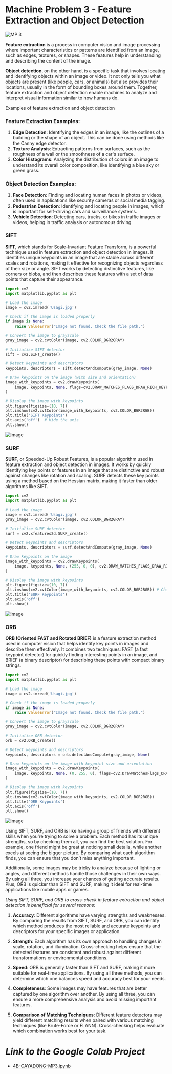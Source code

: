 # **Machine Problem 3 - Feature Extraction and Object Detection**

![MP 3](https://github.com/user-attachments/assets/a24e53b1-b566-45a8-9ab4-5c7d69fc8a5b)

**Feature extraction** is a process in computer vision and image processing where important characteristics or patterns are identified from an image, such as edges, textures, or shapes. These features help in understanding and describing the content of the image. 

**Object detection**, on the other hand, is a specific task that involves locating and identifying objects within an image or video. It not only tells you what objects are present (like people, cars, or animals) but also provides their locations, usually in the form of bounding boxes around them. Together, feature extraction and object detection enable machines to analyze and interpret visual information similar to how humans do.

Examples of feature extraction and object detection

### Feature Extraction Examples:
1. **Edge Detection**: Identifying the edges in an image, like the outlines of a building or the shape of an object. This can be done using methods like the Canny edge detector.
2. **Texture Analysis**: Extracting patterns from surfaces, such as the roughness of a wall or the smoothness of a car's surface.
3. **Color Histograms**: Analyzing the distribution of colors in an image to understand its overall color composition, like identifying a blue sky or green grass.

### Object Detection Examples:
1. **Face Detection**: Finding and locating human faces in photos or videos, often used in applications like security cameras or social media tagging.
2. **Pedestrian Detection**: Identifying and locating people in images, which is important for self-driving cars and surveillance systems.
3. **Vehicle Detection**: Detecting cars, trucks, or bikes in traffic images or videos, helping in traffic analysis or autonomous driving.

### **SIFT**
**SIFT**, which stands for Scale-Invariant Feature Transform, is a powerful technique used in feature extraction and object detection in images. It identifies unique keypoints in an image that are stable across different scales and rotations, making it effective for recognizing objects regardless of their size or angle. SIFT works by detecting distinctive features, like corners or blobs, and then describes these features with a set of data points that capture their appearance. 

```python
import cv2
import matplotlib.pyplot as plt

# Load the image
image = cv2.imread('Usagi.jpg')

# Check if the image is loaded properly
if image is None:
    raise ValueError("Image not found. Check the file path.")

# Convert the image to grayscale
gray_image = cv2.cvtColor(image, cv2.COLOR_BGR2GRAY)

# Initialize SIFT detector
sift = cv2.SIFT_create()

# Detect keypoints and descriptors
keypoints, descriptors = sift.detectAndCompute(gray_image, None)

# Draw keypoints on the image (with size and orientation)
image_with_keypoints = cv2.drawKeypoints(
    image, keypoints, None, flags=cv2.DRAW_MATCHES_FLAGS_DRAW_RICH_KEYPOINTS
)

# Display the image with keypoints
plt.figure(figsize=(10, 7))
plt.imshow(cv2.cvtColor(image_with_keypoints, cv2.COLOR_BGR2RGB))
plt.title('SIFT Keypoints')
plt.axis('off')  # Hide the axis
plt.show()
```

![image](https://github.com/user-attachments/assets/2e7302df-030b-437f-b02f-d86c32380b33)

### **SURF**
**SURF**, or Speeded-Up Robust Features, is a popular algorithm used in feature extraction and object detection in images. It works by quickly identifying key points or features in an image that are distinctive and robust against changes like rotation and scaling. SURF detects these key points using a method based on the Hessian matrix, making it faster than older algorithms like SIFT.

```python
import cv2
import matplotlib.pyplot as plt

# Load the image
image = cv2.imread('Usagi.jpg')
gray_image = cv2.cvtColor(image, cv2.COLOR_BGR2GRAY)

# Initialize SURF detector
surf = cv2.xfeatures2d.SURF_create()

# Detect keypoints and descriptors
keypoints, descriptors = surf.detectAndCompute(gray_image, None)

# Draw keypoints on the image
image_with_keypoints = cv2.drawKeypoints(
    image, keypoints, None, (255, 0, 0), cv2.DRAW_MATCHES_FLAGS_DRAW_RICH_KEYPOINTS
)

# Display the image with keypoints
plt.figure(figsize=(10, 7))
plt.imshow(cv2.cvtColor(image_with_keypoints, cv2.COLOR_BGR2RGB)) # Changed image_with_keypoints2 to image_with_keypoints
plt.title('SURF Keypoints')
plt.axis('off')
plt.show()
```

![image](https://github.com/user-attachments/assets/5acb6c30-9abc-46d9-8ffd-f213f50e892b)

### **ORB**
**ORB (Oriented FAST and Rotated BRIEF)** is a feature extraction method used in computer vision that helps identify key points in images and describe them effectively. It combines two techniques: FAST (a fast keypoint detector) for quickly finding interesting points in an image, and BRIEF (a binary descriptor) for describing these points with compact binary strings. 

```python
import cv2
import matplotlib.pyplot as plt

# Load the image
image = cv2.imread('Usagi.jpg')

# Check if the image is loaded properly
if image is None:
    raise ValueError("Image not found. Check the file path.")

# Convert the image to grayscale
gray_image = cv2.cvtColor(image, cv2.COLOR_BGR2GRAY)

# Initialize ORB detector
orb = cv2.ORB_create()

# Detect keypoints and descriptors
keypoints, descriptors = orb.detectAndCompute(gray_image, None)

# Draw keypoints on the image with keypoint size and orientation
image_with_keypoints = cv2.drawKeypoints(
    image, keypoints, None, (0, 255, 0), flags=cv2.DrawMatchesFlags_DRAW_RICH_KEYPOINTS
)

# Display the image with keypoints
plt.figure(figsize=(10, 7))
plt.imshow(cv2.cvtColor(image_with_keypoints, cv2.COLOR_BGR2RGB))
plt.title('ORB Keypoints')
plt.axis('off')
plt.show()
```

![image](https://github.com/user-attachments/assets/f3a717ab-6af4-4c39-a7be-8a75618a3b0d)

Using SIFT, SURF, and ORB is like having a group of friends with different skills when you're trying to solve a problem. Each method has its unique strengths, so by checking them all, you can find the best solution. For example, one friend might be great at noticing small details, while another excels at seeing the bigger picture. By comparing what each algorithm finds, you can ensure that you don’t miss anything important.

Additionally, some images may be tricky to analyze because of lighting or angles, and different methods handle those challenges in their own ways. By using all three, you increase your chances of getting accurate results. Plus, ORB is quicker than SIFT and SURF, making it ideal for real-time applications like mobile apps or games.

*Using SIFT, SURF, and ORB to cross-check in feature extraction and object detection is beneficial for several reasons:*

1. **Accuracy**: Different algorithms have varying strengths and weaknesses. By comparing the results from SIFT, SURF, and ORB, you can identify which method produces the most reliable and accurate keypoints and descriptors for your specific images or application.

2. **Strength**: Each algorithm has its own approach to handling changes in scale, rotation, and illumination. Cross-checking helps ensure that the detected features are consistent and robust against different transformations or environmental conditions.

3. **Speed**: ORB is generally faster than SIFT and SURF, making it more suitable for real-time applications. By using all three methods, you can determine which one balances speed and accuracy best for your needs.

4. **Completeness**: Some images may have features that are better captured by one algorithm over another. By using all three, you can ensure a more comprehensive analysis and avoid missing important features.

5. **Comparison of Matching Techniques**: Different feature detectors may yield different matching results when paired with various matching techniques (like Brute-Force or FLANN). Cross-checking helps evaluate which combination works best for your task.

# ***Link to the Google Colab Project***

* [4B-CAYADONG-MP3.ipynb](https://colab.research.google.com/drive/1KMEcwa-Z6tAn3d1A0oCe7l8_v6BkeWvW?usp=sharing)
